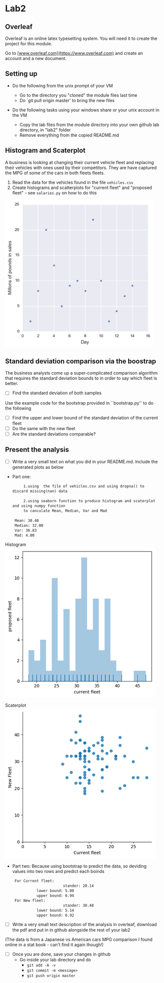 # Lab2

## Overleaf

Overleaf is an online latex typesetting system. You will need it to create the project for this module. 

Go to [www.overleaf.com](https://www.overleaf.com) and create an account and a new document.

## Setting up 
* Do the following from the unix prompt of your VM
	* Go to the directory you "cloned" the module files last time
	* Do `git pull origin master' to bring the new files

* Do the following tasks using your windows share or your unix account in the VM	
	* Copy the lab files from the module directory into your own github lab directory, in "lab2" folder
	* Remove everything from the copied README.md

## Histogram and Scaterplot

A business is looking at changing their current vehicle fleet and replacing their vehicles with ones used by their competitors. They are have captured the MPG of some of the cars in both fleets fleets.


1. Read the data for the vehicles found in the file `vehicles.csv`
2. Create histograms and scatterplots for "current fleet" and "proposed fleet" - see `salaries.py` on how to do this

![scaterplot](./scaterplot.png?raw=true)

## Standard deviation comparison via the boostrap

The business analysts come up a super-complicated comparison algorithm that requires the standard deviation bounds to in order to say which fleet is better. 

- [ ] Find the standard deviation of both samples


Use the example code for the bootstrap provided in ``bootstrap.py'' to do the following
- [ ] Find the upper and lower bound of the standard deviation of the current fleet
- [ ] Do the same with the new fleet
- [ ] Are the standard deviations comparable? 

## Present the analysis
- [ ] Write a very small text on what you did in your README.md. Include the generated plots as below 

* Part one:
        
           1.using  the file of vehicles.csv and using dropna() to discard missing(nan) data
 
           2.using seaborn function to produce histogram and scaterplot and using numpy function
           to canculate Mean, Median, Var and Mad
           
	   Mean: 30.48
	   Median: 32.00
	   Var: 36.83
	   Mad: 4.00
Histogram
![histogram](./partone_histogram.png?raw=true)

Scaterplot
![scaterplot](./partone_scaterplot.png?raw=true)

* Part two:
           Because using bootstrap to predict the data, so deviding values into two rows and predict each boinds
	   
	   For Current fleet:
                             stander: 20.14
			     lower bound: 5.80
			     upper bound: 6.94
	   For New fleet:
                             stander: 30.48
			     lower bound: 5.14
			     upper bound: 6.92     
	   
	   
	  


- [ ] Write a very small text description of the analysis in overleaf, download the pdf and put in in github alongside the rest of your lab2 

(The data is from a Japanese vs American cars MPG comparison I found online in a stat book - can't find it again though!)

- [ ] Once you are done, save your changes in github
	* Go inside your lab directory and do 
      * ``git add -A -v``
      * ``git commit -m <message>``
      * ``git push origin master``
